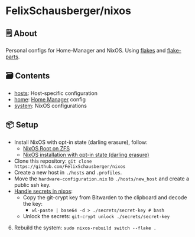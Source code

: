 # FelixSchausberger/nixos

## 🗒 About

Personal configs for Home-Manager and NixOS. Using
[flakes](https://nixos.wiki/wiki/Flakes) and
[flake-parts](https://github.com/hercules-ci/flake-parts).

## 🗃️ Contents

- [hosts](hosts): Host-specific configuration
- [home](home): [Home Manager](https://github.com/nix-community/home-manager)
  config
- [system](system): NixOS configurations

## 📦 Setup

- Install NixOS with opt-in state (darling erasure), follow:
  - [NixOS Root on ZFS](https://openzfs.github.io/openzfs-docs/Getting%20Started/NixOS/Root%20on%20ZFS.html#nixos-root-on-zfs)
  - [NixOS installation with opt-in state (darling erasure)](https://gist.github.com/Quelklef/e5d0d9ea0c2777db45f0779b9996c94b)
- Clone this repository: `git clone https://github.com/FelixSchausberger/nixos`
- Create a new host in `./hosts` and `.profiles`.
- Move the `hardware-configuration.nix` to `./hosts/new_host` and create a
public ssh key.
- [Handle secrets in nixos](https://lgug2z.com/articles/handling-secrets-in-nixos-an-overview):
  - Copy the git-crypt key from Bitwarden to the clipboard and decode the key:
    - `wl-paste | base64 -d > ./secrets/secret-key # bash`
  - Unlock the secrets: `git-crypt unlock ./secrets/secret-key`
6. Rebuild the system: `sudo nixos-rebuild switch --flake .`
